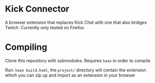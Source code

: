 # Kick Connector
A browser extension that replaces Kick Chat with one that also bridges Twitch. Currently only tested on Firefox.

# Compiling
Clone this repository with submodules. Requires ``haxe`` in order to compile

Run: ``haxe build.hxml``, the ``project/`` directory will contain the extension which you can zip up and import as an extension in your browser
